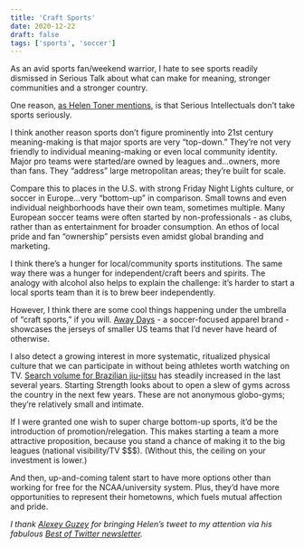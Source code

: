 ```yaml
---
title: 'Craft Sports'
date: 2020-12-22
draft: false
tags: ['sports', 'soccer']
---
```


As an avid sports fan/weekend warrior, I hate to see sports readily dismissed in Serious Talk about what can make for meaning, stronger communities and a stronger country.

One reason, [as Helen Toner mentions](https://twitter.com/hlntnr/status/1085603243424571395), is that Serious Intellectuals don’t take sports seriously.

I think another reason sports don’t figure prominently into 21st century meaning-making  is that major sports are very “top-down.” They’re not very friendly to individual meaning-making or even local community identity. Major pro teams were started/are owned by leagues and…owners, more than fans. They “address” large metropolitan areas; they’re built for scale.

Compare this to places in the U.S. with strong Friday Night Lights culture, or soccer in Europe…very “bottom-up” in comparison. Small towns and even individual neighborhoods have their own team, sometimes multiple. Many European soccer teams were often started by non-professionals - as clubs, rather than as entertainment for broader consumption. An ethos of local pride and fan “ownership” persists even amidst global branding and marketing.

I think there’s a hunger for local/community sports institutions. The same way there was a hunger for independent/craft beers and spirits. The analogy with alcohol also helps to explain the challenge: it’s harder to start a local sports team than it is to brew beer independently.

However, I think there are some cool things happening under the umbrella of “craft sports,” if you will. [Away Days](https://awaydaysfootball.com/collections/products) - a soccer-focused apparel brand - showcases the jerseys of smaller US teams that I’d never have heard of otherwise.

I also detect a growing interest in more systematic, ritualized physical culture that we can participate in without being athletes worth watching on TV. [Search volume for Brazilian jiu-jitsu](https://trends.google.com/trends/explore?date=today%205-y&geo=US&q=%2Fm%2F01ddb4) has steadily increased in the last several years. Starting Strength looks about to open a slew of gyms across the country in the next few years. These are not anonymous globo-gyms; they’re relatively small and intimate.

If I were granted one wish to super charge bottom-up sports, it’d be the introduction of promotion/relegation. This makes starting a team a more attractive proposition, because you stand a chance of making it to the big leagues (national visibility/TV $$$). (Without this, the ceiling on your investment is lower.)

And then, up-and-coming talent start to have more options other than working for free for the NCAA/university system. Plus, they’d have more opportunities to represent their hometowns, which fuels mutual affection and pride.

*I thank [Alexey Guzey](https://twitter.com/alexeyguzey) for bringing Helen’s tweet to my attention via his fabulous [Best of Twitter newsletter](https://guzey.com/best-of-twitter/).*

